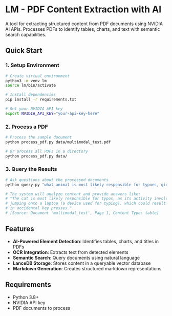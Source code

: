 # LM - PDF Content Extraction with AI

A tool for extracting structured content from PDF documents using NVIDIA AI APIs. Processes PDFs to identify tables, charts, and text with semantic search capabilities.

## Quick Start

### 1. Setup Environment

```bash
# Create virtual environment
python3 -m venv lm
source lm/bin/activate

# Install dependencies
pip install -r requirements.txt

# Set your NVIDIA API key
export NVIDIA_API_KEY="your-api-key-here"
```

### 2. Process a PDF

```bash
# Process the sample document
python process_pdf.py data/multimodal_test.pdf

# Or process all PDFs in a directory
python process_pdf.py data/
```

### 3. Query the Results

```bash
# Ask questions about the processed documents
python query.py "what animal is most likely responsible for typoes, given its activity"

# The system will analyze content and provide answers like:
# "The cat is most likely responsible for typos, as its activity involves 
# jumping onto a laptop (a device used for typing), which could result 
# in accidental key presses."
# [Source: Document 'multimodal_test', Page 1, Content Type: table]
```

## Features

- **AI-Powered Element Detection**: Identifies tables, charts, and titles in PDFs
- **OCR Integration**: Extracts text from detected elements  
- **Semantic Search**: Query documents using natural language
- **LanceDB Storage**: Stores content in a queryable vector database
- **Markdown Generation**: Creates structured markdown representations

## Requirements

- Python 3.8+
- NVIDIA API key
- PDF documents to process